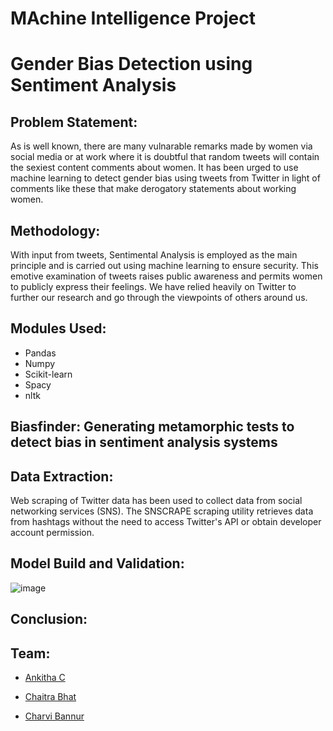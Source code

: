 # MAchine Intelligence Project
# Gender Bias Detection using Sentiment Analysis
## Problem Statement:
As is well known, there are many vulnarable
remarks made by women via social media or at work
where it is doubtful that random tweets will contain the sexiest content
comments about women.
It has been urged to use machine learning to detect gender bias using tweets from Twitter in light of comments like these that make derogatory statements about working women.
## Methodology:
With input from tweets, Sentimental Analysis is employed as the main principle and is carried out using machine learning to ensure security.
This emotive examination of tweets raises public awareness and permits women to publicly express their feelings. We have relied heavily on Twitter to further our research and go through the viewpoints of others around us.
## Modules Used:
* Pandas
* Numpy
* Scikit-learn
* Spacy
* nltk

## Biasfinder: Generating metamorphic tests to detect bias in sentiment analysis systems
## Data Extraction:
Web scraping of Twitter data has been used to collect data from social networking services (SNS). The SNSCRAPE scraping utility retrieves data from hashtags without the need to access Twitter's API or obtain developer account permission.
## Model Build and Validation:

![image](https://user-images.githubusercontent.com/79328907/204104852-31d26df4-de3b-4d11-83fa-2b57baa21b42.png)

## Conclusion: 
## Team:

* [Ankitha C](https://github.com/Ankithac45)

* [Chaitra Bhat](https://github.com/Chaitra-Bhat383)

* [Charvi Bannur](https://github.com/charvibannur)
